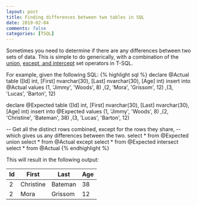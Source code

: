 ```yaml
---
layout: post
title: Finding differences between two tables in SQL
date: 2019-02-04
comments: false
categories: [TSQL]
---
```

Sometimes you need to determine if there are any differences between two sets of data. This is simple to do generically, with a combination of the [union](https://docs.microsoft.com/en-us/sql/t-sql/language-elements/set-operators-union-transact-sql?view=sql-server-2017), [except, and intercept](https://docs.microsoft.com/en-us/sql/t-sql/language-elements/set-operators-except-and-intersect-transact-sql?view=sql-server-2017) set operators in T-SQL.

For example, given the following SQL:
  {% highlight sql %}
  declare @Actual table ([Id] int, [First] nvarchar(30), [Last] nvarchar(30), [Age] int)
  insert into @Actual values
  (1, 'Jimmy', 'Woods', 8)
  ,(2, 'Mora', 'Grissom', 12)
  ,(3, 'Lucas', 'Barton', 12)


  declare @Expected table ([Id] int, [First] nvarchar(30), [Last] nvarchar(30), [Age] int)
  insert into @Expected values
  (1, 'Jimmy', 'Woods', 8)
  ,(2, 'Christine', 'Bateman', 38)
  ,(3, 'Lucas', 'Barton', 12)


  -- Get all the distinct rows combined, except for the rows they share,
  -- which gives us any differences between the two.
  select * from @Expected union select * from @Actual
  except 
  select * from @Expected intersect select * from @Actual
{% endhighlight %}

This will result in the following output:

|Id |First     |Last    |Age |
|---|----------|--------|----|
|2  |Christine |Bateman |38  |
|2  |Mora      |Grissom |12  |

